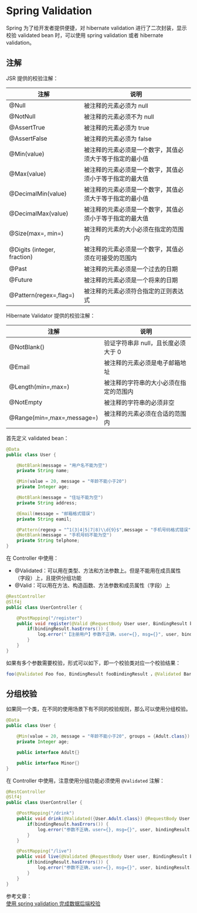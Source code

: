 # Spring Validation

Spring 为了给开发者提供便捷，对 hibernate validation 进行了二次封装，显示校验 validated bean 时，可以使用 spring validation 或者 hibernate validation。

## 注解

JSR 提供的校验注解：

| 注解                        | 说明                                                     |
| --------------------------- | -------------------------------------------------------- |
| @Null                       | 被注释的元素必须为 null                                  |
| @NotNull                    | 被注释的元素必须不为 null                                |
| @AssertTrue                 | 被注释的元素必须为 true                                  |
| @AssertFalse                | 被注释的元素必须为 false                                 |
| @Min(value)                 | 被注释的元素必须是一个数字，其值必须大于等于指定的最小值 |
| @Max(value)                 | 被注释的元素必须是一个数字，其值必须小于等于指定的最大值 |
| @DecimalMin(value)          | 被注释的元素必须是一个数字，其值必须大于等于指定的最小值 |
| @DecimalMax(value)          | 被注释的元素必须是一个数字，其值必须小于等于指定的最大值 |
| @Size(max=, min=)           | 被注释的元素的大小必须在指定的范围内                     |
| @Digits (integer, fraction) | 被注释的元素必须是一个数字，其值必须在可接受的范围内     |
| @Past                       | 被注释的元素必须是一个过去的日期                         |
| @Future                     | 被注释的元素必须是一个将来的日期                         |
| @Pattern(regex=,flag=)      | 被注释的元素必须符合指定的正则表达式                     |

Hibernate Validator 提供的校验注解：

| 注解                       | 说明                                   |
| -------------------------- | -------------------------------------- |
| @NotBlank()                | 验证字符串非 null，且长度必须大于 0    |
| @Email                     | 被注释的元素必须是电子邮箱地址         |
| @Length(min=,max=)         | 被注释的字符串的大小必须在指定的范围内 |
| @NotEmpty                  | 被注释的字符串的必须非空               |
| @Range(min=,max=,message=) | 被注释的元素必须在合适的范围内         |

首先定义 validated bean：

```java
@Data
public class User {

    @NotBlank(message = "用户名不能为空")
    private String name;

    @Min(value = 20, message = "年龄不能小于20")
    private Integer age;

    @NotBlank(message = "住址不能为空")
    private String address;

    @Email(message = "邮箱格式错误")
    private String eamil;

    @Pattern(regexp = "^1(3|4|5|7|8)\\d{9}$",message = "手机号码格式错误")
    @NotBlank(message = "手机号码不能为空")
    private String telphone;
}
```

在 Controller 中使用：

- @Validated：可以用在类型、方法和方法参数上。但是不能用在成员属性（字段）上，且提供分组功能
- @Valid：可以用在方法、构造函数、方法参数和成员属性（字段）上

```java
@RestController
@Slf4j
public class UserController {

    @PostMapping("/register")
    public void register(@Valid @RequestBody User user, BindingResult bindingResult) {
        if(bindingResult.hasErrors()) {
            log.error("【注册用户】参数不正确，user={}, msg={}", user, bindingResult.getFieldError().getDefaultMessage());
        }
    }
}
```

如果有多个参数需要校验，形式可以如下，即一个校验类对应一个校验结果：

```java
foo(@Validated Foo foo, BindingResult fooBindingResult ，@Validated Bar bar, BindingResult barBindingResult);
```

## 分组校验

如果同一个类，在不同的使用场景下有不同的校验规则，那么可以使用分组校验。

```java
@Data
public class User {

    @Min(value = 20, message = "年龄不能小于20", groups = {Adult.class})
    private Integer age;

    public interface Adult{}

    public interface Minor{}
}
```

在 Controller 中使用，注意使用分组功能必须使用 `@Validated` 注解：

```java
@RestController
@Slf4j
public class UserController {

    @PostMapping("/drink")
    public void drink(@Validated({User.Adult.class}) @RequestBody User user, BindingResult bindingResult) {
        if(bindingResult.hasErrors()) {
            log.error("参数不正确，user={}, msg={}", user, bindingResult.getFieldError().getDefaultMessage());
        }
    }

    @PostMapping("/live")
    public void live(@Validated @RequestBody User user, BindingResult bindingResult) {
        if(bindingResult.hasErrors()) {
            log.error("参数不正确，user={}, msg={}", user, bindingResult.getFieldError().getDefaultMessage());
        }
    }
}
```

参考文章：  
[使用 spring validation 完成数据后端校验](https://www.cnkirito.moe/spring-validation/)
